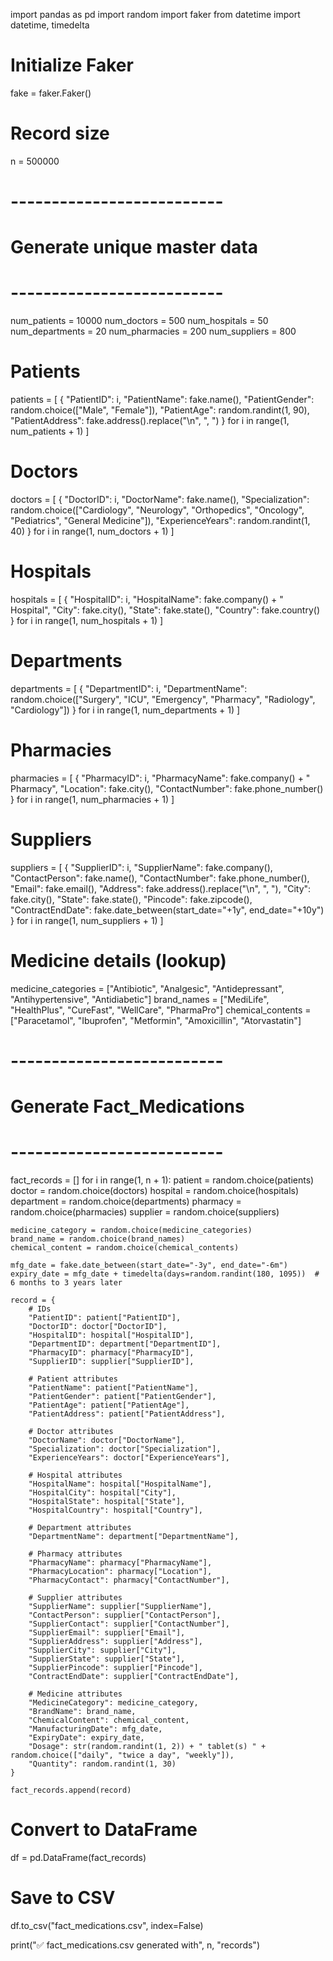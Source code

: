 import pandas as pd
import random
import faker
from datetime import datetime, timedelta

# Initialize Faker
fake = faker.Faker()

# Record size
n = 500000  

# --------------------------
# Generate unique master data
# --------------------------
num_patients = 10000
num_doctors = 500
num_hospitals = 50
num_departments = 20
num_pharmacies = 200
num_suppliers = 800

# Patients
patients = [
    {
        "PatientID": i,
        "PatientName": fake.name(),
        "PatientGender": random.choice(["Male", "Female"]),
        "PatientAge": random.randint(1, 90),
        "PatientAddress": fake.address().replace("\n", ", ")
    }
    for i in range(1, num_patients + 1)
]

# Doctors
doctors = [
    {
        "DoctorID": i,
        "DoctorName": fake.name(),
        "Specialization": random.choice(["Cardiology", "Neurology", "Orthopedics", "Oncology", "Pediatrics", "General Medicine"]),
        "ExperienceYears": random.randint(1, 40)
    }
    for i in range(1, num_doctors + 1)
]

# Hospitals
hospitals = [
    {
        "HospitalID": i,
        "HospitalName": fake.company() + " Hospital",
        "City": fake.city(),
        "State": fake.state(),
        "Country": fake.country()
    }
    for i in range(1, num_hospitals + 1)
]

# Departments
departments = [
    {
        "DepartmentID": i,
        "DepartmentName": random.choice(["Surgery", "ICU", "Emergency", "Pharmacy", "Radiology", "Cardiology"])
    }
    for i in range(1, num_departments + 1)
]

# Pharmacies
pharmacies = [
    {
        "PharmacyID": i,
        "PharmacyName": fake.company() + " Pharmacy",
        "Location": fake.city(),
        "ContactNumber": fake.phone_number()
    }
    for i in range(1, num_pharmacies + 1)
]

# Suppliers
suppliers = [
    {
        "SupplierID": i,
        "SupplierName": fake.company(),
        "ContactPerson": fake.name(),
        "ContactNumber": fake.phone_number(),
        "Email": fake.email(),
        "Address": fake.address().replace("\n", ", "),
        "City": fake.city(),
        "State": fake.state(),
        "Pincode": fake.zipcode(),
        "ContractEndDate": fake.date_between(start_date="+1y", end_date="+10y")
    }
    for i in range(1, num_suppliers + 1)
]

# Medicine details (lookup)
medicine_categories = ["Antibiotic", "Analgesic", "Antidepressant", "Antihypertensive", "Antidiabetic"]
brand_names = ["MediLife", "HealthPlus", "CureFast", "WellCare", "PharmaPro"]
chemical_contents = ["Paracetamol", "Ibuprofen", "Metformin", "Amoxicillin", "Atorvastatin"]

# --------------------------
# Generate Fact_Medications
# --------------------------
fact_records = []
for i in range(1, n + 1):
    patient = random.choice(patients)
    doctor = random.choice(doctors)
    hospital = random.choice(hospitals)
    department = random.choice(departments)
    pharmacy = random.choice(pharmacies)
    supplier = random.choice(suppliers)
    
    medicine_category = random.choice(medicine_categories)
    brand_name = random.choice(brand_names)
    chemical_content = random.choice(chemical_contents)
    
    mfg_date = fake.date_between(start_date="-3y", end_date="-6m")
    expiry_date = mfg_date + timedelta(days=random.randint(180, 1095))  # 6 months to 3 years later
    
    record = {
        # IDs
        "PatientID": patient["PatientID"],
        "DoctorID": doctor["DoctorID"],
        "HospitalID": hospital["HospitalID"],
        "DepartmentID": department["DepartmentID"],
        "PharmacyID": pharmacy["PharmacyID"],
        "SupplierID": supplier["SupplierID"],
        
        # Patient attributes
        "PatientName": patient["PatientName"],
        "PatientGender": patient["PatientGender"],
        "PatientAge": patient["PatientAge"],
        "PatientAddress": patient["PatientAddress"],
        
        # Doctor attributes
        "DoctorName": doctor["DoctorName"],
        "Specialization": doctor["Specialization"],
        "ExperienceYears": doctor["ExperienceYears"],
        
        # Hospital attributes
        "HospitalName": hospital["HospitalName"],
        "HospitalCity": hospital["City"],
        "HospitalState": hospital["State"],
        "HospitalCountry": hospital["Country"],
        
        # Department attributes
        "DepartmentName": department["DepartmentName"],
        
        # Pharmacy attributes
        "PharmacyName": pharmacy["PharmacyName"],
        "PharmacyLocation": pharmacy["Location"],
        "PharmacyContact": pharmacy["ContactNumber"],
        
        # Supplier attributes
        "SupplierName": supplier["SupplierName"],
        "ContactPerson": supplier["ContactPerson"],
        "SupplierContact": supplier["ContactNumber"],
        "SupplierEmail": supplier["Email"],
        "SupplierAddress": supplier["Address"],
        "SupplierCity": supplier["City"],
        "SupplierState": supplier["State"],
        "SupplierPincode": supplier["Pincode"],
        "ContractEndDate": supplier["ContractEndDate"],
        
        # Medicine attributes
        "MedicineCategory": medicine_category,
        "BrandName": brand_name,
        "ChemicalContent": chemical_content,
        "ManufacturingDate": mfg_date,
        "ExpiryDate": expiry_date,
        "Dosage": str(random.randint(1, 2)) + " tablet(s) " + random.choice(["daily", "twice a day", "weekly"]),
        "Quantity": random.randint(1, 30)
    }
    
    fact_records.append(record)

# Convert to DataFrame
df = pd.DataFrame(fact_records)

# Save to CSV
df.to_csv("fact_medications.csv", index=False)

print("✅ fact_medications.csv generated with", n, "records")
